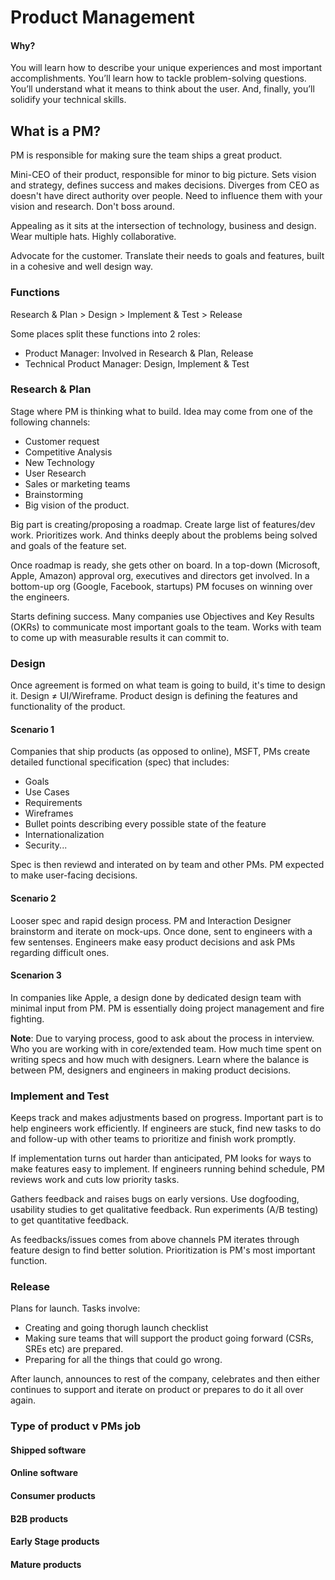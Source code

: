 # Product Management

#### Why?
You will learn how to describe your unique experiences and most important accomplishments. You’ll learn how to tackle problem-solving questions. You’ll understand what it means to think about the user. And, finally, you’ll solidify your technical skills.

## What is a PM?
PM is responsible for making sure the team ships a great product.

Mini-CEO of their product, responsible for minor to big picture. Sets vision and strategy, defines success and makes decisions. Diverges from CEO as doesn't have direct authority over people. Need to influence them with your vision and research. Don't boss around.

Appealing as it sits at the intersection of technology, business and design. Wear multiple hats. Highly collaborative.

Advocate for the customer. Translate their needs to goals and features, built in a cohesive and well design way.

### Functions

Research & Plan > Design > Implement & Test > Release

Some places split these functions into 2 roles:
* Product Manager: Involved in Research & Plan, Release
* Technical Product Manager: Design, Implement & Test

### Research & Plan

Stage where PM is thinking what to build. Idea may come from one of the following channels:
* Customer request
* Competitive Analysis
* New Technology
* User Research
* Sales or marketing teams
* Brainstorming
* Big vision of the product.

Big part is creating/proposing a roadmap. Create large list of features/dev work. Prioritizes work. And thinks deeply about the problems being solved and goals of the feature set.

Once roadmap is ready, she gets other on board. In a top-down (Microsoft, Apple, Amazon) approval org, executives and directors get involved. In a bottom-up org (Google, Facebook, startups) PM focuses on winning over the engineers.

Starts defining success. Many companies use Objectives and Key Results (OKRs) to communicate most important goals to the team. Works with team to come up with measurable results it can commit to.

### Design

Once agreement is formed on what team is going to build, it's time to design it. Design $\neq$ UI/Wireframe. Product design is defining the features and functionality of the product.

#### Scenario 1
Companies that ship products (as opposed to online), MSFT, PMs create detailed functional specification (spec) that includes:
* Goals
* Use Cases
* Requirements
* Wireframes
* Bullet points describing every possible state of the feature
* Internationalization
* Security...

Spec is then reviewd and interated on by team and other PMs. PM expected to make user-facing decisions.

#### Scenario 2
Looser spec and rapid design process. PM and Interaction Designer brainstorm and iterate on mock-ups. Once done, sent to engineers with a few sentenses. Engineers make easy product decisions and ask PMs regarding difficult ones.

#### Scenarion 3
In companies like Apple, a design done by dedicated design team with minimal input from PM. PM is essentially doing project management and fire fighting.


**Note**: Due to varying process, good to ask about the process in interview. Who you are working with in core/extended team. How much time spent on writing specs and how much with designers. Learn where the balance is between PM, designers and engineers in making product decisions.

### Implement and Test

Keeps track and makes adjustments based on progress. Important part is to help engineers work efficiently. If engineers are stuck, find new tasks to do and follow-up with other teams to prioritize and finish work promptly.

If implementation turns out harder than anticipated, PM looks for ways to make features easy to implement. If engineers running behind schedule, PM reviews work and cuts low priority tasks. 

Gathers feedback and raises bugs on early versions. Use dogfooding, usability studies to get qualitative feedback. Run experiments (A/B testing) to get quantitative feedback.

As feedbacks/issues comes from above channels PM iterates through feature design to find better solution. Prioritization is PM's most important function.

### Release

Plans for launch. Tasks involve:
* Creating and going thorugh launch checklist
* Making sure teams that will support the product going forward (CSRs, SREs etc) are prepared.
* Preparing for all the things that could go wrong.

After launch, announces to rest of the company, celebrates and then either continues to support and iterate on product or prepares to do it all over again.

### Type of product v PMs job
#### Shipped software
#### Online software
#### Consumer products
#### B2B products
#### Early Stage products
#### Mature products


